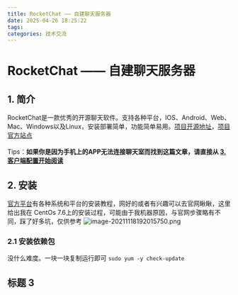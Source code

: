 ```yaml
---
title: RocketChat —— 自建聊天服务器
date: 2025-04-26 18:25:22
tags:
categories: 技术交流
---
```

# RocketChat —— 自建聊天服务器

## <a id = "section1">1. 简介</a>
RocketChat是一款优秀的开源聊天软件。支持各种平台，IOS、Android、Web、Mac、Windows以及Linux，安装部署简单，功能简单易用。[项目开源地址](https://github.com/RocketChat)，[项目官方站点](https://rocket.chat/)  
<br>
Tips：**如果你是因为手机上的APP无法连接聊天室而找到这篇文章，请直接从 [3.客户端配置开始阅读](#section3)**

## <a id = "section2">2. 安装</a>
[官方平台](https://rocket.chat/install)有各种系统和平台的安装教程，网好的或者有兴趣可以去官网瞅瞅，这里给出我在 CentOs 7.6上的安装过程，可能由于我机器原因，与官网步骤略有不同，踩了好多坑，仅供参考
![image-20211118192015750.png](https://i.loli.net/2021/11/18/HxoLy1QcstalbrJ.png)

### 2.1 安装依赖包
没什么难度。一块一块复制运行即可
```sudo yum -y check-update```


## <a id = "section3">标题 3</a>
